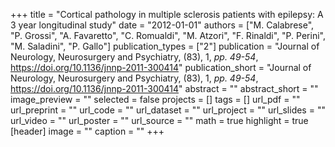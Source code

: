 +++
title = "Cortical pathology in multiple sclerosis patients with epilepsy: A 3 year longitudinal study"
date = "2012-01-01"
authors = ["M. Calabrese", "P. Grossi", "A. Favaretto", "C. Romualdi", "M. Atzori", "F. Rinaldi", "P. Perini", "M. Saladini", "P. Gallo"]
publication_types = ["2"]
publication = "Journal of Neurology, Neurosurgery and Psychiatry, (83), 1, _pp. 49-54_, https://doi.org/10.1136/jnnp-2011-300414"
publication_short = "Journal of Neurology, Neurosurgery and Psychiatry, (83), 1, _pp. 49-54_, https://doi.org/10.1136/jnnp-2011-300414"
abstract = ""
abstract_short = ""
image_preview = ""
selected = false
projects = []
tags = []
url_pdf = ""
url_preprint = ""
url_code = ""
url_dataset = ""
url_project = ""
url_slides = ""
url_video = ""
url_poster = ""
url_source = ""
math = true
highlight = true
[header]
image = ""
caption = ""
+++
